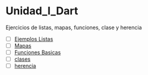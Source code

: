 # Unidad_I_Dart
Ejercicios de listas, mapas, funciones, clase y herencia
- [ ] [Ejemplos Listas]( https://dartpad.dartlang.org/4cca15494b63bcc39d9fb734c8b93a50 )
- [ ] [Mapas]( https://dartpad.dartlang.org/1298d47c707ff8d89029c610a2be8daa )
- [ ] [Funciones Basicas]( https://dartpad.dartlang.org/8ad744bed237c354c89c2afd40e58c2d )
- [ ] [clases]( https://dartpad.dartlang.org/d29f250dd8fde195eaa638af268ee23c)
- [ ] [herencia]( https://dartpad.dartlang.org/557887433f78093716539650845d4b1b)
